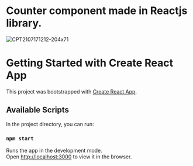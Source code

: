 # Counter component made in Reactjs library.
![CPT2107171212-204x71](https://user-images.githubusercontent.com/28622828/126028603-b1c9decf-c32b-4456-bb67-c920ec8012a0.gif)

# Getting Started with Create React App

This project was bootstrapped with [Create React App](https://github.com/facebook/create-react-app).

## Available Scripts

In the project directory, you can run:

### `npm start`

Runs the app in the development mode.\
Open [http://localhost:3000](http://localhost:3000) to view it in the browser.

